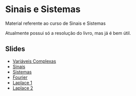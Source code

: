# Sinais e Sistemas
Material referente ao curso de Sinais e Sistemas

Atualmente possui só a resolução do livro, mas já é bem útil.

## Slides
- [Variáveis Complexas](http://queiroz.divp.org/sinais/ss_variaveis_complexas.pdf)
- [Sinais](http://queiroz.divp.org/sinais/ss_sinais.pdf)
- [Sistemas](http://queiroz.divp.org/sinais/ss_sistemas.pdf)
- [Fourier](http://queiroz.divp.org/sinais/ss_fourier.pdf)
- [Laplace 1](http://queiroz.divp.org/sinais/ss_laplace_1.pdf)
- [Laplace 2](http://queiroz.divp.org/sinais/ss_laplace_2.pdf)
 
